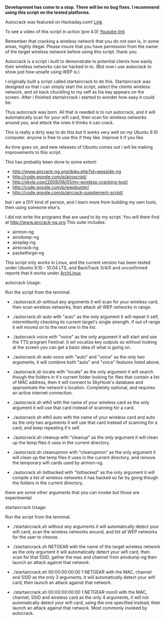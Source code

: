 **Development has come to a stop. There will be no bug fixes. I recommend using this script on the tested platforms.**


Autocrack was featured on Hackaday.com! [Link](http://hackaday.com/2011/09/15/hackaday-links-september-15-2011/)

To see a video of this script in action (pre 4.0) [Youtube link](http://www.youtube.com/watch?v=gcDcAyW9JZA)

Remember that cracking a wireless network that you do not own is, in some areas, highly illegal. Please insure that you have permission from the owner of the target wireless network before using this script. thank you.

Autocrack is a script i built to demonstrate to potential clients how easily their wireless networks can be hacked in to. (But now i use autocrack to show just how unsafe using WEP is.)

I originally built a script called startaircrack to do this. Startaircrack was designed so that i can simply start the script, select the clients wireless network, and sit back chuckling to my self as his key appears on the screen. After i finished startaircrack i started to wonder how easy it could be.

Thus autocrack was born. All that is needed is to run autocrack, and it will automatically scan for your wifi card, then scan for wireless networks around you, and attack the ones it thinks it can crack.

This is really a dirty way to do this but it works very well on my Ubuntu 9.10 computer. anyone is free to use this if they like. Improve it if you like.

As time goes on, and new releases of Ubuntu comes out i will be making improvements to this script.

This has probably been done to some extent:

  * http://www.aircrack-ng.org/doku.php?id=wesside-ng
  * http://code.google.com/p/airoscript/
  * http://xkyle.com/2009/06/01/my-wireless-cracking-tool/
  * http://code.google.com/p/wepbuster/
  * http://code.google.com/p/aircrack-supplement-script/

but i am a DIY kind of person, and I learn more from building my own tools, then using someone else's.


I did not write the programs that are used to by my script. You will them find at http://www.aircrack-ng.org
This suite includes:

  * airmon-ng
  * airodump-ng
  * aireplay-ng
  * airecrack-ng
  * packetforge-ng

This script only works in Linux, and the current version has been tested under Ubuntu 9.10 - 10.04 LTS, and BackTrack 3/4/5 and unconfirmed reports that it works under [ArchLinux](http://www.archlinux.org/)


autocrack Usage:

Run the script from the terminal.

  * ./autocrack.sh
without any arguments it will scan for your wireless card, then scan wireless networks, then attack all WEP networks in range.

  * ./autocrack.sh auto
with "auto" as the only argument it will repeat it self, intermittently checking its current target's single strength. if out of range it will moved on to the next one in the list.

  * ./autocrack voice
with "voice" as the only argument it will start and use the TTS program Festival. It wil vocalize key outputs so without looking at the screen you can get a basic idea of what is going on.

  * ./autocrack.sh auto voice
with "auto" and "voice" as the only two arguments, it will combine both "auto" and "voice" features listed above.

  * ./autocrack.sh locate
with "locate" as the only argument it will search though the folders in it's current folder looking for files that contain a list of MAC address, then it will connect to SkyHook's database and approximate the network's location. Completely optional, and requires an active internet connection.

  * ./autocrack.sh eth0
with the name of your wireless card as the only argument it will use that card instead of scanning for a card.

  * ./autocrack.sh eth0 auto
with the name of your wireless card and auto as the only two arguments it will use that card instead of scanning for a card, and keep repeating it's self.

  * ./autocrack.sh cleanup
with "cleanup" as the only argument it will clean up the temp files it uses in the current directory.

  * ./autocrack.sh cleanupmon
with "cleanupmon" as the only argument it will clean up the temp files it uses in the current directory, and remove the temporary wifi cards used by airmon-ng.

  * ./autocrack.sh listhacked
with "listhacked" as the only argument it will compile a list of wireless networks it has hacked so far by going though the folders in the current directory.

there are some other arguments that you can invoke but those are experimental.

startaircrack Usage:

Run the script from the terminal.

  * ./startaircrack.sh
without any arguments it will automatically detect your wifi card, scan the wireless networks around, and list all WEP networks for the user to choose.

  * ./startaircrack.sh NETGEAR
with the name of the target wireless network as the only argument it will automatically detect your wifi card, then scan for that SSID, gather the mac and channel from airodump-ng then launch an attack against that network.

  * ./startaircrack.sh 00:00:00:00:00 1 NETGEAR
with the MAC, channel and SSID as the only 3 arguments, it will automatically detect your wifi card, then launch an attack against that network.

  * ./startaircrack.sh 00:00:00:00:00 1 NETGEAR mon0
with the MAC, channel, SSID and wireless card as the only 4 arguments, it will not automatically detect your wifi card, using the one specified instead, then launch an attack against that network. Most commonly invoked by autocrack.